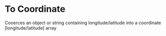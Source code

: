 # To Coordinate

Cooerces an object or string containing longitude/latitude into a coordinate [longitude/latitude] array
